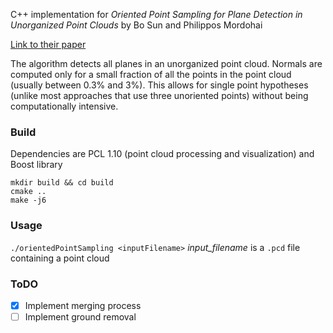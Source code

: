 C++ implementation for *Oriented Point Sampling for Plane Detection in Unorganized Point Clouds* by Bo Sun and Philippos Mordohai

[Link to their paper](https://arxiv.org/pdf/1905.02553.pdf) 

The algorithm detects all planes in an unorganized point cloud.
Normals are computed only for a small fraction of all the points in the point cloud (usually between 0.3% and 3%). This allows for single point hypotheses (unlike most approaches that use three unoriented points) without being computationally intensive.
 
### Build
Dependencies are PCL 1.10 (point cloud processing and visualization) and Boost library
```
mkdir build && cd build
cmake ..
make -j6
```
### Usage
`./orientedPointSampling <inputFilename>`
*input_filename* is a `.pcd` file containing a point cloud

### ToDO
- [x] Implement merging process
- [ ] Implement ground removal
